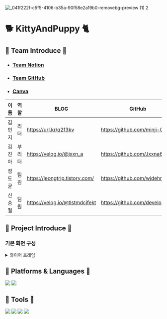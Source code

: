 ![_041f222f-c5f5-4106-b35a-90f58e2a19b0-removebg-preview (1) 2](https://github.com/WithAllMyAnimal/KittyAndPuppy/assets/139103652/56608580-a11f-4e59-8778-9801ac049fbc)

# 🐕 KittyAndPuppy 🐈

## 🎈 Team Introduce 🎈
- ### [Team Notion](https://www.notion.so/24-7-772ef02863844035b321dd1d580ecf4c)

- ### [Team GitHub](https://github.com/WithAllMyAnimal/KittyAndPuppy)

- ### [Canva](https://www.canva.com/design/DAFwTIBILho/2GmYVZDvnnnt3G2f4-i6MA/view?utm_content=DAFwTIBILho&utm_campaign=designshare&utm_medium=link&utm_source=publishsharelink)

| 이름   | 역할   | BLOG                           | GitHub                         | 
| ------ | ------ | ------------------------------ | -----------------------------  |
| 김민지 | 리더   | https://url.kr/q2f3kv          | https://github.com/minji-0420  |
| 김진아 | 부리더 | https://velog.io/@jxxn_a       | https://github.com/Jxxna613    |
| 정도균 | 팀원   | https://jeongtrip.tistory.com/ | https://github.com/wjdehrbs    |
| 신승철 | 팀원   | https://velog.io/@tlstmdcjfekt | https://github.com/developShin |


## 🎩 Project Introduce 🎩
### 기본 화면 구성

<details>
<summary>와이어 프레임</summary>
[figma]<iframe style="border: 1px solid rgba(0, 0, 0, 0.1);" width="800" height="450" src="https://www.figma.com/embed?embed_host=share&url=https%3A%2F%2Fwww.figma.com%2Ffile%2FM0ZK13PiR2EQHOeFlHHSkq%2FNBC_2%25EC%25A1%25B0%3Ftype%3Ddesign%26node-id%3D0%253A1%26mode%3Ddesign%26t%3DGk9iIecXx5N5Zk3x-1" allowfullscreen></iframe>
회의를 통하여 구체적인 설계에 들어가기 전에 `대략적인 틀`을 구성하였습니다.
</details>

## 📗 Platforms & Languages 📒
<img src="https://img.shields.io/badge/android-3DDC84?style=flat-square&logo=android&logoColor=white"/>  <img src="https://img.shields.io/badge/kotlin-7F52FF?style=flat-square&logo=kotlin&logoColor=white"/>

## 📕 Tools 📘
<img src="https://img.shields.io/badge/figma-F24E1E?style=flat-square&logo=figma&logoColor=white"/>  <img src="https://img.shields.io/badge/git-F05032?style=flat-square&logo=git&logoColor=white"/>  <img src="https://img.shields.io/badge/github-181717?style=flat-square&logo=github&logoColor=white"/>  <img src="https://img.shields.io/badge/notion-000000?style=flat-square&logo=notion&logoColor=white"/> 










